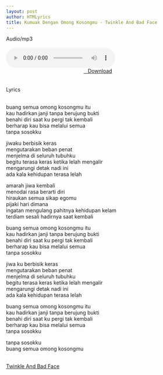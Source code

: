 ```yaml
---
layout: post
author: HTMLyrics
title: Kumuak Dengan Omong Kosongmu - Twinkle And Bad Face
---
```


<div class="htl">Audio/mp3</div><br />

<audio class='js-player' style="--plyr-color-main: #212121;" controls>
<source src="https://drive.google.com/uc?authuser=0&id=1QbNOkbC_K95QL96HfcZRZjK3vquvJZ7V&export=download" type="audio/mp3">
</audio><br />

<center>
<a href="/download/kumuakdenganomongkosongmu-twinkleandbadface" class="hbt"><i class="fa fa-chevron-down" aria-hidden="true"></i>&nbsp; &nbsp;Download</a>
</center><br />
<br />

<div class="htl">Lyrics</div><br />

buang semua omong kosongmu itu<br />
kau hadirkan janji tanpa berujung bukti<br />
benahi diri saat ku pergi tak kembali<br />
berharap kau bisa melalui semua<br />
tanpa sosokku<br />

jiwaku berbisik keras<br />
mengutarakan beban penat<br />
menjelma di seluruh tubuhku<br />
begitu terasa keras ketika lelah mengalir<br />
mengarungi detak nadi ini<br />
ada kala kehidupan terasa lelah<br />

amarah jiwa kembali<br />
menodai rasa berarti diri<br />
hiraukan semua sikap egomu<br />
pijaki hari dimana<br />
ingatan mengulang pahitnya kehidupan kelam<br />
terdiam sesali hadirnya saat kembali<br />

buang semua omong kosongmu itu<br />
kau hadirkan janji tanpa berujung bukti<br />
benahi diri saat ku pergi tak kembali<br />
berharap kau bisa melalui semua<br />
tanpa sosokku<br />

jiwa ku berbisik keras<br />
mengutarakan beban penat<br />
menjelma di seluruh tubuhku<br />
begitu terasa keras ketika lelah mengalir<br />
mengarungi detak nadi ini<br />
ada kala kehidupan terasa lelah<br />

buang semua omong kosongmu itu<br />
kau hadirkan janji tanpa berujung bukti<br />
benahi diri saat ku pergi tak kembali<br />
berharap kau bisa melalui semua<br />
tanpa sosokku<br />

tanpa sosokku<br />
buang semua omong kosongmu<br />
<br />

<i class="fa fa-hashtag" aria-hidden="true"></i>
<a href="/artist/twinkleandbadface">Twinkle And Bad Face</a>
